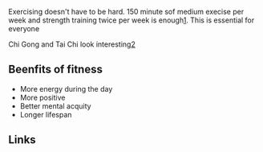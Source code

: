 Exercising doesn't have to be hard. 150 minute sof medium execise per week and
strength training twice per week is enough[1]. This is essential for everyone

Chi Gong and Tai Chi look interesting[2]

## Beenfits of fitness

* More energy during the day
* More positive
* Better mental acquity
* Longer lifespan

## Links

[1]: https://www.mayoclinic.org/healthy-lifestyle/fitness/basics/fitness-basics/hlv-20049447
[2]: https://www.vegan.com/fitness/

